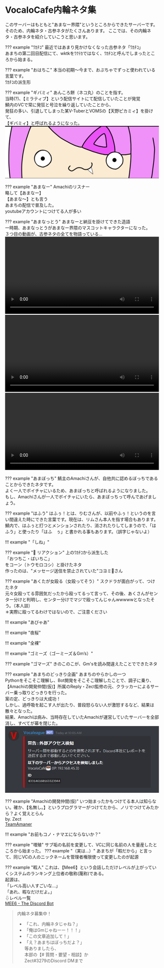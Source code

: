 # VocaloCafe内輪ネタ集

このサーバーはもともと"あまなー界隈"というところからできたサーバーです。
そのため、内輪ネタ・古参ネタがたくさんあります。
ここでは、その内輪ネタ・古参ネタを紹介していこうと思います。

??? example "ﾜｶﾁｺ"
    最近ではあまり見かけなくなった古参ネタ「ﾜｶﾁｺ」  
    あまちの第二回目配信にて、wktkをﾜｸﾃｶではなく、ﾜｶﾁｺと呼んでしまったところから始まる。

??? example "おはちこ"
    本当の初期～今まで、おぷちゃでずっと使われている言葉です。  
    ﾜｶﾁｺの派生形

??? example "ギバミィ"
    あんころ餅（ネコ丸）のことを指す。  
    当時(?)、【ミラティブ】という配信サイトにて配信していたことが発覚  
    鯖内のVCで常に発狂と号泣を繰り返していたことから、  
    発狂の多い、引退してしまった某V-TuberとVOMSの【天野ピカミィ】を掛けて、  
    【ギバミィ】と呼ばれるようになった。  
    ![ｷﾞﾊﾞﾐｨの画像](media/mochi01.png)

??? example "あまなー"
    Amachiのリスナー  
    略して【あまなー】  
    【あまな～】とも言う  
    あまちの配信で普及した。  
    youtubeアカウントにつけてる人が多い

??? example "あまなっとう"
    あまなーと納豆を掛けてできた造語  
    一時期、あまなっとうがあまなー界隈のマスコットキャラクターになった。  
    ３つ目の動画が、古参ネタの全てを物語っている...  
    <video width="100%" height="auto" controls>
        <source src="media/am1.mp4" type="video/mp4">
    </video>
    <video width="100%" height="auto" controls>
        <source src="media/am2.mp4" type="video/mp4">
    </video>
    <video width="100%" height="auto" controls>
        <source src="media/am3.mp4" type="video/mp4">
    </video>

??? example "あまぼっち"
    鯖主のAmachiさんが、自他共に認めるぼっちであることからできたネタです。  
    よく一人でボイチャにいるため、あまぼっちと呼ばれるようになりました。  
    もし、Amachiさんが一人でボイチャにいたら、あまぼっちって呼んであげましょう。  

??? example "はふう"
    はふぅ！とは、りむさんが、以前やふぅ！というのを言い間違えた時にできた言葉です。現在は、リムさん本人を指す場合もあります。  
    鯖内で、はふぅと打つとメンションされたり、消されたりしてしまうので、「はふう」と使ったり「はふ　ぅ」と書かれる事もあります。（誤字じゃないよ）  

!!! example "「しね」"

??? example "🌽 リアクション"
    上のﾜｶﾁｺから派生した  
    「おつちこ・ばいちこ」  
    をコーン（トウモロコシ）と掛けたネタ  
    作ったのは、"メッセージ送信を禁止されていた"コヨミ📅さん

??? example "あくたが女殴る（女殴ってそう）"
    スクドラが面白がって、つけたネタ  
    元々女殴ってる雰囲気だったから殴ってるって言って、その後、あくさんがセンター分けと判明し、センター分けでマジで殴ってんじゃんwwwwwとなったそう。（本人談）  
    ＊実際に殴ってるわけではないので、ご注意ください

!!! example "あびゃあ"

!!! example "夜桜"

!!! example "全裸"

!!! example "ゴミーズ（ゴーミーズ＆Gm’s）"

??? example "ゴマーズ"
    きのこのこが、Gm'sを読み間違えたことでできたネタ

??? example "あまちのどっきり企画"
    あまちのやらかしの一つ  
    Pythonをそこそこ理解し、Bot開発をそこそこ理解したことで、調子に乗り、【Amachiの開発仲間(仮)】所属のReply・Zect監修の元、クラッカーによるサーバー乗っ取りどっきりを行った。  
    案の定、どっきりは大成功！  
    しかし、過呼吸を起こす人が出たり、普段怒らない人が激怒するなど、結果は散々となった。  
    結果、Amachiは病み、当時存在していたAmachiが運営していたサーバーを全部消し、すべてが幕を閉じた。  
    ![演出](media/enshutu.PNG)

??? example "Amachiの開発仲間(仮)"
    いつ始まったかもつけてる本人は知らない。確か、【名無し。】というプログラマーがつけてたから、ノリでつけてみたから？よく覚えとらん  
    by. Zect  
    [TeamAmaner](http://github.com/TeamAmaner)

!!! example "お前もコノ・ナマエにならないか？"

??? example "増殖"
    サブ垢の名前を変更して、VCに同じ名前の人を量産したところから始まった。
    ??? example "（実は...）"
        あまちが「暇だから」と言って、同じVCの人のニックネームを管理者権限使って変更したのが起源

??? example "暇人"
    これは、【Mee6】という会話しただけレベルが上がっていくシステムのランキング上位者の敬称(蔑称)である。  
    起源は、  
    「レベル高い人すごいな...」  
    「あれ、暇なだけだよ。」  
    ⇩レベル一覧  
    [MEE6 - The Discord Bot](https://mee6.xyz/leaderboard/808283612105408533)
    
> 内輪ネタ募集中！  
> - 「これ、内輪ネタじゃね？」  
> - 「俺はGmじゃねーー！！！」  
> - 「この文章追加して！」  
> - 「え？あまちはぼっちだよ？」  
> 等ありましたら、  
> 本部の【# 質問・要望・相談】か  
> Zect#3279のDiscord DMまで